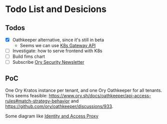 # Todo List and Desicions

## Todos

- [x] Oathkeeper alternative, since it's still in beta
    - Seems we can use [K8s Gateway API](https://gateway-api.sigs.k8s.io/)
- [ ] Investigate: how to serve frontend with K8s
- [ ] Build fims chart
- [ ] Subscribe [Ory Security Newsletter](https://www.ory.sh/docs/ecosystem/upgrading)

## PoC

One Ory Kratos instance per tenant, and one Ory Oathkeeper for all tenants. This seems feasible: <https://www.ory.sh/docs/oathkeeper/api-access-rules#match-strategy-behavior> and <https://github.com/ory/oathkeeper/discussions/933>.

Some diagram like [Identity and Access Proxy](../archived/design.md#identity-and-access-proxy)

